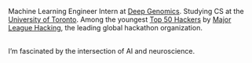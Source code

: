 Machine Learning Engineer Intern at <a href="https://x.com/DeepGenomics">Deep Genomics</a>. Studying CS at the <a href="https://www.utoronto.ca/">University of Toronto</a>. Among the youngest <a href="https://top.mlh.io/2023/profiles/dorsa-rohani">Top 50 Hackers</a> by <a href="https://x.com/mlhacks?lang=en">Major League Hacking</a>, the leading global hackathon organization. 

<br>
I’m fascinated by the intersection of AI and neuroscience.
